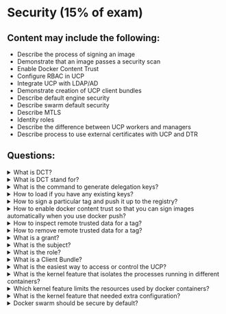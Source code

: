 # Security (15% of exam)

## Content may include the following:

* Describe the process of signing an image
* Demonstrate that an image passes a security scan
* Enable Docker Content Trust
* Configure RBAC in UCP
* Integrate UCP with LDAP/AD
* Demonstrate creation of UCP client bundles
* Describe default engine security
* Describe swarm default security
* Describe MTLS
* Identity roles
* Describe the difference between UCP workers and managers
* Describe process to use external certificates with UCP and DTR

## Questions:

<details><summary>What is DCT?</summary>
<p>

```
Through DCT, image publishers can sign their images and image consumers can ensure that the images they use are signed.
```
</p>
</details>



<details><summary>What is DCT stand for?</summary>
<p>

```
Docker Content Trust
```
</p>
</details>



<details><summary>What is the command to generate delegation keys?</summary>
<p>

```
docker trust generate key
```
</p>
</details>



<details><summary>How to load if you have any existing keys?</summary>
<p>

```
docker trust key load
```
</p>
</details>


<details><summary>How to sign a particular tag and push it up to the registry?</summary>
<p>

```
docker trust sign dtr.example.com/admin/demo:1
```
</p>
</details>



<details><summary>How to enable docker content trust so that you can sign images automatically when you use docker push?</summary>
<p>

```
export DOKCER_CONTENT_TRUST=1
```
</p>
</details>



<details><summary>How to inspect remote trusted data for a tag?</summary>
<p>

```
docker trust inspect
```
</p>
</details>



<details><summary>How to remove remote trusted data for a tag?</summary>
<p>

```
docker trust revoke
```
</p>
</details>



<details><summary>What is a grant?</summary>
<p>

```
A grant defines who has how much access to set of resources
```
</p>
</details>



<details><summary> What is the subject?</summary>
<p>

```
A subject can be user, team, organization and is granted a role for set of resources
```
</p>
</details>



<details><summary> What is the role?</summary>
<p>

```
A role is a set of permitted API operations that you can assign to a specific subject and collection by using a grant
```
</p>
</details>



<details><summary> What is a Client Bundle?</summary>
<p>

```
A client bundle is a group of certificates downloadable directly from the Docker Universal Control Plane (UCP) user interface within the admin section for “My Profile”. 
This allows you to authorize a remote Docker engine to a specific user account managed in Docker EE, absorbing all associated RBAC controls in the process. You can now execute docker swarm commands 
from your remote machine that take effect on the remote cluster.
```
</p>
</details>



<details><summary>What is the easiest way to access or control the UCP?</summary>
<p>

```
Client Bundle
```
</p>
</details>



<details><summary>What is the kernel feature that isolates the processes running in different containers?</summary>
<p>

```
Namespaces
```
</p>
</details>



<details><summary>Which kernel feature limits the resources used by docker containers?</summary>
<p>

```
Control Groups
```
</p>
</details>



<details><summary>What is the kernel feature that needed extra configuration?</summary>
<p>

```
user
```
</p>
</details>


<details><summary>Docker swarm should be secure by default?</summary>
<p>

```
yes
```
</p>
</details>
